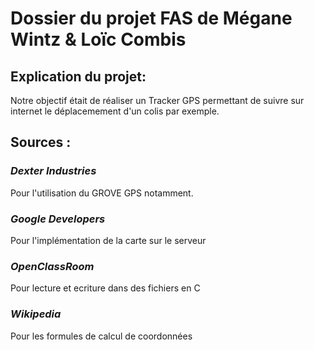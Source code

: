 # Dossier du projet FAS de Mégane Wintz & Loïc Combis

## Explication du projet:
Notre objectif était de réaliser un Tracker GPS permettant de suivre sur internet le déplacemement d'un colis par exemple.

## Sources :
 ### _Dexter Industries_
 Pour l'utilisation du GROVE GPS notamment.
 ### _Google Developers_
 Pour l'implémentation de la carte sur le serveur
 ### _OpenClassRoom_
 Pour lecture et ecriture dans des fichiers en C
 ### _Wikipedia_
 Pour les formules de calcul de coordonnées
